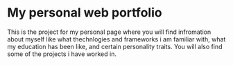 # My personal web portfolio
This is the project for my personal page where you will find infromation about myself like what thechnlogies and frameworks i am familiar with, what my education has been like, and certain personality traits.
You will also find some of the projects i have worked in.